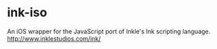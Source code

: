 # ink-iso
An iOS wrapper for the JavaScript port of Inkle's Ink scripting language. http://www.inklestudios.com/ink/
